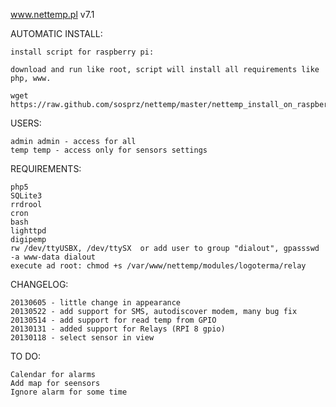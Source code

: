 www.nettemp.pl v7.1

AUTOMATIC INSTALL:

    install script for raspberry pi:

    download and run like root, script will install all requirements like php, www.
    
    wget https://raw.github.com/sosprz/nettemp/master/nettemp_install_on_raspberry_pi.sh

USERS:

    admin admin - access for all
    temp temp - access only for sensors settings


REQUIREMENTS:

    php5
    SQLite3
    rrdrool
    cron
    bash
    lighttpd
    digipemp
    rw /dev/ttyUSBX, /dev/ttySX  or add user to group "dialout", gpassswd -a www-data dialout
    execute ad root: chmod +s /var/www/nettemp/modules/logoterma/relay
	

CHANGELOG:
    
    20130605 - little change in appearance
    20130522 - add support for SMS, autodiscover modem, many bug fix
    20130514 - add support for read temp from GPIO
    20130131 - added support for Relays (RPI 8 gpio)
    20130118 - select sensor in view 

TO DO:
    
    Calendar for alarms
    Add map for seensors
    Ignore alarm for some time
